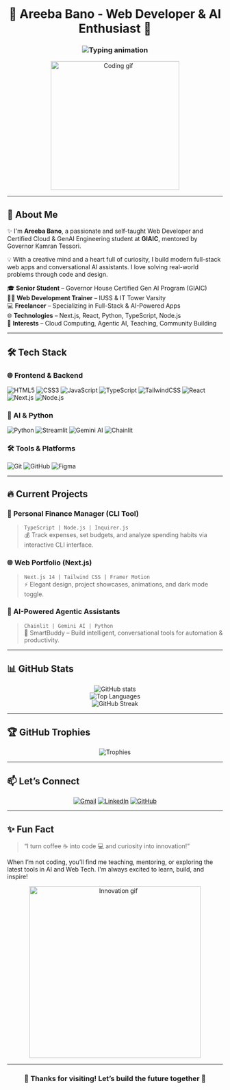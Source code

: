 <h1 align="center">🌟 Areeba Bano - Web Developer & AI Enthusiast 🌟</h1>

<h3 align="center">
  <img src="https://readme-typing-svg.demolab.com?font=Fira+Code&size=28&pause=1000&color=F75C7E&center=true&vCenter=true&width=800&lines=Hi+there+👋%2C+I'm+Areeba+Bano;Web+Developer+%7C+AI+Explorer+%7C+Freelancer;Let's+build+something+awesome+together!" alt="Typing animation" />
</h3>

<p align="center">
  <img src="https://media.giphy.com/media/qgQUggAC3Pfv687qPC/giphy.gif" width="300" alt="Coding gif" />
</p>

---

## 🚀 About Me

✨ I'm **Areeba Bano**, a passionate and self-taught Web Developer and Certified Cloud & GenAI Engineering student at **GIAIC**, mentored by Governor Kamran Tessori.

💡 With a creative mind and a heart full of curiosity, I build modern full-stack web apps and conversational AI assistants. I love solving real-world problems through code and design.

🎓 **Senior Student** – Governor House Certified Gen AI Program (GIAIC)  
👩‍🏫 **Web Development Trainer** – IUSS & IT Tower Varsity  
💻 **Freelancer** – Specializing in Full-Stack & AI-Powered Apps  
🌐 **Technologies** – Next.js, React, Python, TypeScript, Node.js  
🧠 **Interests** – Cloud Computing, Agentic AI, Teaching, Community Building

---

## 🛠️ Tech Stack

### 🌐 Frontend & Backend

![HTML5](https://img.shields.io/badge/HTML5-E34F26?style=for-the-badge&logo=html5&logoColor=white)
![CSS3](https://img.shields.io/badge/CSS3-1572B6?style=for-the-badge&logo=css3&logoColor=white)
![JavaScript](https://img.shields.io/badge/JavaScript-F7DF1E?style=for-the-badge&logo=javascript&logoColor=black)
![TypeScript](https://img.shields.io/badge/TypeScript-007ACC?style=for-the-badge&logo=typescript&logoColor=white)
![TailwindCSS](https://img.shields.io/badge/Tailwind_CSS-38B2AC?style=for-the-badge&logo=tailwind-css&logoColor=white)
![React](https://img.shields.io/badge/React-61DAFB?style=for-the-badge&logo=react&logoColor=black)
![Next.js](https://img.shields.io/badge/Next.js-000000?style=for-the-badge&logo=next.js&logoColor=white)
![Node.js](https://img.shields.io/badge/Node.js-339933?style=for-the-badge&logo=node.js&logoColor=white)

### 🤖 AI & Python

![Python](https://img.shields.io/badge/Python-3776AB?style=for-the-badge&logo=python&logoColor=white)
![Streamlit](https://img.shields.io/badge/Streamlit-FF4B4B?style=for-the-badge&logo=streamlit&logoColor=white)
![Gemini AI](https://img.shields.io/badge/Gemini_AI-4285F4?style=for-the-badge&logo=google&logoColor=white)
![Chainlit](https://img.shields.io/badge/Chainlit-6DB33F?style=for-the-badge&logo=chainlink&logoColor=white)

### 🛠 Tools & Platforms

![Git](https://img.shields.io/badge/Git-F05032?style=for-the-badge&logo=git&logoColor=white)
![GitHub](https://img.shields.io/badge/GitHub-181717?style=for-the-badge&logo=github&logoColor=white)
![Figma](https://img.shields.io/badge/Figma-F24E1E?style=for-the-badge&logo=figma&logoColor=white)

---

## 🔥 Current Projects

### 💼 Personal Finance Manager (CLI Tool)
> `TypeScript | Node.js | Inquirer.js`  
💰 Track expenses, set budgets, and analyze spending habits via interactive CLI interface.

### 🌐 Web Portfolio (Next.js)
> `Next.js 14 | Tailwind CSS | Framer Motion`  
⚡ Elegant design, project showcases, animations, and dark mode toggle.

### 🤖 AI-Powered Agentic Assistants
> `Chainlit | Gemini AI | Python`  
🧠 SmartBuddy – Build intelligent, conversational tools for automation & productivity.

---

## 📊 GitHub Stats

<div align="center">

<img src="https://github-readme-stats.vercel.app/api?username=areebabano&show_icons=true&theme=radical&hide_border=true" alt="GitHub stats" />
<br />
<img src="https://github-readme-stats.vercel.app/api/top-langs/?username=areebabano&layout=compact&theme=radical&hide_border=true" alt="Top Languages" />
<br />
<img src="https://streak-stats.demolab.com?user=areebabano&theme=radical&hide_border=true" alt="GitHub Streak" />

</div>

---

## 🏆 GitHub Trophies

<div align="center">

<img src="https://github-profile-trophy.vercel.app/?username=areebabano&theme=dracula&no-frame=true&margin-w=10" alt="Trophies" />

</div>

---

## 📫 Let’s Connect

<div align="center">

[![Gmail](https://img.shields.io/badge/Gmail-D14836?style=for-the-badge&logo=gmail&logoColor=white)](mailto:areebabano.dev@gmail.com)
[![LinkedIn](https://img.shields.io/badge/LinkedIn-0077B5?style=for-the-badge&logo=linkedin&logoColor=white)](https://www.linkedin.com/in/areebabano)
[![GitHub](https://img.shields.io/badge/GitHub-181717?style=for-the-badge&logo=github&logoColor=white)](https://github.com/areebabano)

</div>

---

## ✨ Fun Fact

> “I turn coffee ☕ into code 💻 and curiosity into innovation!”

When I’m not coding, you’ll find me teaching, mentoring, or exploring the latest tools in AI and Web Tech. I'm always excited to learn, build, and inspire!

<p align="center">
  <img src="https://media.giphy.com/media/3o7abKhOpu0NwenH3O/giphy.gif" width="400" alt="Innovation gif" />
</p>

---

<h3 align="center">🚀 Thanks for visiting! Let’s build the future together 💫</h3>
